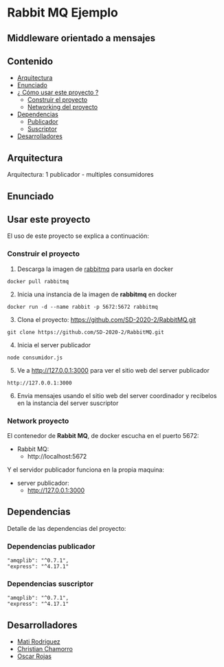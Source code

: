 # Rabbit MQ Ejemplo

## Middleware orientado a mensajes

## Contenido

- [Arquitectura](#arquitectura)
- [Enunciado](#enunciado)
- [¿ Cómo usar este proyecto ?](#usar-este-proyecto)
  - [Construir el proyecto](#construir-el-proyecto)
  - [Networking del proyecto](#network-proyecto)
- [Dependencias](#dependencias)
  - [Publicador](#dependencias-publicador)
  - [Suscriptor](#dependencias-suscriptor)
- [Desarrolladores](#desarrolladores)

## Arquitectura

Arquitectura: 1 publicador - multiples consumidores

## Enunciado

## Usar este proyecto

El uso de este proyecto se explica a continuación:

### Construir el proyecto

1. Descarga la imagen de [rabbitmq](https://hub.docker.com/_/rabbitmq) para usarla en docker

```
docker pull rabbitmq
```

2. Inicia una instancia de la imagen de **rabbitmq** en docker

```
docker run -d --name rabbit -p 5672:5672 rabbitmq
```

3. Clona el proyecto: https://github.com/SD-2020-2/RabbitMQ.git

```
git clone https://github.com/SD-2020-2/RabbitMQ.git
```

4. Inicia el server publicador

```
node consumidor.js
```

5. Ve a http://127.0.0.1:3000 para ver el sitio web del server publicador

```
http://127.0.0.1:3000
```

6. Envia mensajes usando el sitio web del server coordinador y recibelos en la instancia del server suscriptor

### Network proyecto

El contenedor de **Rabbit MQ**, de docker escucha en el puerto 5672:

- Rabbit MQ:
  - http://localhost:5672

Y el servidor publicador funciona en la propia maquina:

- server publicador:
  - http://127.0.0.1:3000

## Dependencias

Detalle de las dependencias del proyecto:

### Dependencias publicador

```
"amqplib": "^0.7.1",
"express": "^4.17.1"
```

### Dependencias suscriptor

```
"amqplib": "^0.7.1",
"express": "^4.17.1"
```

## Desarrolladores

- [Mati Rodriguez](https://github.com/limarosa29)
- [Christian Chamorro](https://github.com/cris2014971130)
- [Oscar Rojas](https://github.com/augusticor)
